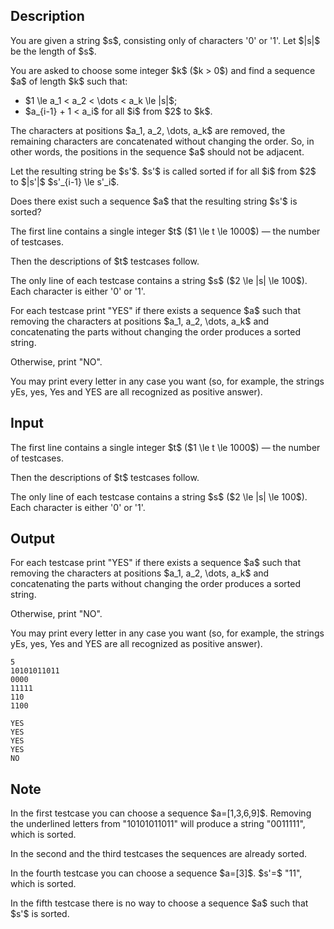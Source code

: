## Description

<div><p>You are given a string $s$, consisting only of characters '<span class="tex-font-style-tt">0</span>' or '<span class="tex-font-style-tt">1</span>'. Let $|s|$ be the length of $s$.</p><p>You are asked to choose some integer $k$ ($k &gt; 0$) and find a sequence $a$ of length $k$ such that: </p><ul> <li> $1 \le a_1 &lt; a_2 &lt; \dots &lt; a_k \le |s|$; </li><li> $a_{i-1} + 1 &lt; a_i$ for all $i$ from $2$ to $k$. </li></ul><p>The characters at positions $a_1, a_2, \dots, a_k$ are removed, the remaining characters are concatenated without changing the order. So, in other words, the positions in the sequence $a$ should not be adjacent.</p><p>Let the resulting string be $s'$. $s'$ is called sorted if for all $i$ from $2$ to $|s'|$ $s'_{i-1} \le s'_i$.</p><p>Does there exist such a sequence $a$ that the resulting string $s'$ is sorted?</p></div><div class="input-specification"><p>The first line contains a single integer $t$ ($1 \le t \le 1000$)&nbsp;— the number of testcases.</p><p>Then the descriptions of $t$ testcases follow.</p><p>The only line of each testcase contains a string $s$ ($2 \le |s| \le 100$). Each character is either '<span class="tex-font-style-tt">0</span>' or '<span class="tex-font-style-tt">1</span>'.</p></div><div class="output-specification"><p>For each testcase print "<span class="tex-font-style-tt">YES</span>" if there exists a sequence $a$ such that removing the characters at positions $a_1, a_2, \dots, a_k$ and concatenating the parts without changing the order produces a sorted string.</p><p>Otherwise, print "<span class="tex-font-style-tt">NO</span>".</p><p>You may print every letter in any case you want (so, for example, the strings <span class="tex-font-style-tt">yEs</span>, <span class="tex-font-style-tt">yes</span>, <span class="tex-font-style-tt">Yes</span> and <span class="tex-font-style-tt">YES</span> are all recognized as positive answer).</p></div>

## Input

<p>The first line contains a single integer $t$ ($1 \le t \le 1000$)&nbsp;— the number of testcases.</p><p>Then the descriptions of $t$ testcases follow.</p><p>The only line of each testcase contains a string $s$ ($2 \le |s| \le 100$). Each character is either '<span class="tex-font-style-tt">0</span>' or '<span class="tex-font-style-tt">1</span>'.</p>

## Output

<p>For each testcase print "<span class="tex-font-style-tt">YES</span>" if there exists a sequence $a$ such that removing the characters at positions $a_1, a_2, \dots, a_k$ and concatenating the parts without changing the order produces a sorted string.</p><p>Otherwise, print "<span class="tex-font-style-tt">NO</span>".</p><p>You may print every letter in any case you want (so, for example, the strings <span class="tex-font-style-tt">yEs</span>, <span class="tex-font-style-tt">yes</span>, <span class="tex-font-style-tt">Yes</span> and <span class="tex-font-style-tt">YES</span> are all recognized as positive answer).</p>





```input1
5
10101011011
0000
11111
110
1100
```




```output1
YES
YES
YES
YES
NO
```



## Note

<p>In the first testcase you can choose a sequence $a=[1,3,6,9]$. Removing the underlined letters from "<span class="tex-font-style-tt"><span class="tex-font-style-underline">1</span>0<span class="tex-font-style-underline">1</span>01<span class="tex-font-style-underline">0</span>11<span class="tex-font-style-underline">0</span>11</span>" will produce a string "<span class="tex-font-style-tt">0011111</span>", which is sorted.</p><p>In the second and the third testcases the sequences are already sorted.</p><p>In the fourth testcase you can choose a sequence $a=[3]$. $s'=$ "<span class="tex-font-style-tt">11</span>", which is sorted.</p><p>In the fifth testcase there is no way to choose a sequence $a$ such that $s'$ is sorted.</p>
